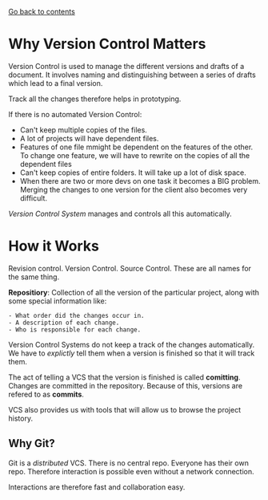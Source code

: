 [Go back to contents](README.md/#Table-of-Contents)

# Why Version Control Matters #

Version Control is used to manage the different versions and drafts of a document. It involves naming and distinguishing between a series of drafts which lead to a final version.

Track all the changes therefore helps in prototyping.

If there is no automated Version Control:

- Can't keep multiple copies of the files.
- A lot of projects will have dependent files.
- Features of one file mmight be dependent on the features of the other. To change one feature, we will have to rewrite on the copies of all the dependent files
- Can't keep copies of entire folders. It will take up a lot of disk space.
- When there are two or more devs on one task it becomes a BIG problem. Merging the changes to one version for the client also becomes very difficult.

_Version Control System_ manages and controls all this automatically.

# How it Works #

Revision control. Version Control. Source Control. These are all names for the same thing.

__Repositiory__: Collection of all the version of the particular project, along with some special information like:

    - What order did the changes occur in.
    - A description of each change.
    - Who is responsible for each change.

Version Control Systems do not keep a track of the changes automatically. We have to _explictly_ tell them when a version is finished so that it will track them. 

The act of telling a VCS that the version is finished is called __comitting__. Changes are committed in the repository. Because of this, versions are refered to as __commits__.

VCS also provides us with tools that will allow us to browse the project history.


## Why Git? ##

Git is a _distributed_ VCS. There is no central repo. Everyone has their own repo. Therefore interaction is possible even without a network connection.

Interactions are therefore fast and collaboration easy.
